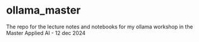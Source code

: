 # ollama_master
The repo for the lecture notes and notebooks for my ollama workshop in the Master Applied AI - 12 dec 2024
